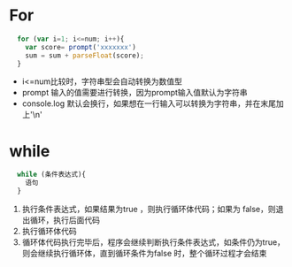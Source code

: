 # For 
```javascript
  for (var i=1; i<=num; i++){
    var score= prompt('xxxxxxx')
    sum = sum + parseFloat(score);
  }
```
* i<=num比较时，字符串型会自动转换为数值型
* prompt 输入的值需要进行转换，因为prompt输入值默认为字符串
* console.log 默认会换行，如果想在一行输入可以转换为字符串，并在末尾加上'\n'
# while
```javascript
  while (条件表达式){
    语句
  }
```
1. 执行条件表达式，如果结果为true ，则执行循环体代码；如果为 false，则退出循环，执行后面代码
2.  执行循环体代码
3.  循环体代码执行完毕后，程序会继续判断执行条件表达式，如条件仍为true，则会继续执行循环体，直到循环条件为false 时，整个循环过程才会结束
